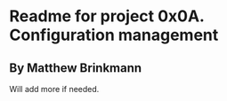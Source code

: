 # Readme for project 0x0A. Configuration management
## By Matthew Brinkmann
Will add more if needed.